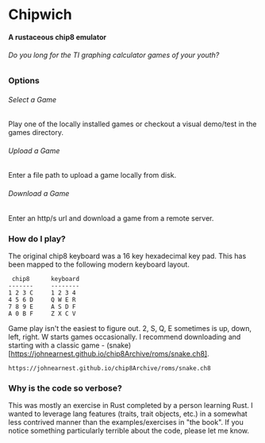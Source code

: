 # Chipwich

#### A rustaceous chip8 emulator
###### Do you long for the TI graphing calculator games of your youth?

### Options
###### Select a Game
Play one of the locally installed games or checkout a visual demo/test in the games directory.

###### Upload a Game
Enter a file path to upload a game locally from disk.

###### Download a Game
Enter an http/s url and download a game from a remote server.

### How do I play?

The original chip8 keyboard was a 16 key hexadecimal key pad. This has been mapped to the following modern keyboard layout.

```
 chip8      keyboard
-------     --------
1 2 3 C     1 2 3 4
4 5 6 D     Q W E R
7 8 9 E     A S D F
A 0 B F     Z X C V
```

Game play isn't the easiest to figure out. 2, S, Q, E sometimes is up, down, left, right. W starts games occasionally. I recommend downloading and starting with a classic game - (snake)[https://johnearnest.github.io/chip8Archive/roms/snake.ch8]. 

```
https://johnearnest.github.io/chip8Archive/roms/snake.ch8
```
### Why is the code so verbose?
This was mostly an exercise in Rust completed by a person learning Rust. I wanted to leverage lang features (traits, trait objects, etc.) in a somewhat less contrived manner than the examples/exercises in "the book". If you notice something particularly terrible about the code, please let me know.

